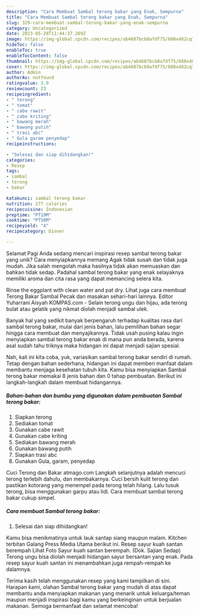 ```yaml
---
description: "Cara Membuat Sambal terong bakar yang Enak, Sempurna"
title: "Cara Membuat Sambal terong bakar yang Enak, Sempurna"
slug: 329-cara-membuat-sambal-terong-bakar-yang-enak-sempurna
category: Uncategorized
date: 2023-05-28T11:44:37.269Z
image: https://img-global.cpcdn.com/recipes/ab4687bcb0afdf75/680x482cq70/sambal-terong-bakar-foto-resep-utama.jpg
hideToc: false
enableToc: true
enableTocContent: false
thumbnail: https://img-global.cpcdn.com/recipes/ab4687bcb0afdf75/680x482cq70/sambal-terong-bakar-foto-resep-utama.jpg
cover: https://img-global.cpcdn.com/recipes/ab4687bcb0afdf75/680x482cq70/sambal-terong-bakar-foto-resep-utama.jpg
author: Admin
authorAv: notfound
ratingvalue: 3.9
reviewcount: 23
recipeingredient:
- " terong"
- " tomat"
- " cabe rawit"
- " cabe kriting"
- " bawang merah"
- " bawang putih"
- " trasi abc"
- " Gula garam penyedap"
recipeinstructions:

- "Selesai dan siap dihidangkan!"
categories:
- Resep
tags:
- sambal
- terong
- bakar

katakunci: sambal terong bakar 
nutrition: 277 calories
recipecuisine: Indonesian
preptime: "PT19M"
cooktime: "PT50M"
recipeyield: "4"
recipecategory: Dinner

---
```



Selamat Pagi Anda sedang mencari inspirasi resep sambal terong bakar yang unik? Cara menyiapkannya memang Agak tidak susah dan tidak juga mudah. Jika salah mengolah maka hasilnya tidak akan memuaskan dan bahkan tidak sedap. Padahal sambal terong bakar yang enak selayaknya memiliki aroma dan cita rasa yang dapat memancing selera kita.


Rinse the eggplant with clean water and pat dry. Lihat juga cara membuat Terong Bakar Sambal Pecak dan masakan sehari-hari lainnya. Editor Yuharrani Aisyah KOMPAS.com - Selain terong ungu dan hijau, ada terong bulat atau gelatik yang nikmat diolah menjadi sambal ulek.

Banyak hal yang sedikit banyak berpengaruh terhadap kualitas rasa dari sambal terong bakar, mulai dari jenis bahan, lalu pemilihan bahan segar hingga cara membuat dan menyajikannya. Tidak usah pusing kalau ingin menyiapkan sambal terong bakar enak di mana pun anda berada, karena asal sudah tahu triknya maka hidangan ini dapat menjadi sajian spesial.


Nah, kali ini kita coba, yuk, variasikan sambal terong bakar sendiri di rumah. Tetap dengan bahan sederhana, hidangan ini dapat memberi manfaat dalam membantu menjaga kesehatan tubuh kita. Kamu bisa menyiapkan Sambal terong bakar memakai 8 jenis bahan dan 0 tahap pembuatan. Berikut ini langkah-langkah dalam membuat hidangannya.

<!--inarticleads1-->

##### Bahan-bahan dan bumbu yang digunakan dalam pembuatan Sambal terong bakar:

1. Siapkan  terong
1. Sediakan  tomat
1. Gunakan  cabe rawit
1. Gunakan  cabe kriting
1. Sediakan  bawang merah
1. Gunakan  bawang putih
1. Siapkan  trasi abc
1. Gunakan  Gula, garam, penyedap


Cuci Terong dan Bakar atmago.com Langkah selanjutnya adalah mencuci terong terlebih dahulu, dan membakarnya. Cuci bersih kulit terong dan pastikan kotorang yang menempel pada terong telah hilang. Lalu tusuk terong, bisa menggunakan garpu atau lidi. Cara membuat sambal terong bakar cukup simpel. 

<!--inarticleads2-->

##### Cara membuat Sambal terong bakar:


1. Selesai dan siap dihidangkan!

Kamu bisa menikmatinya untuk lauk santap siang maupun malam. Kitchen terbitan Galang Press Media Utama berikut ini. Resep sayur kuah santan berempah Lihat Foto Sayur kuah santan berempah. (Dok. Sajian Sedap) Terong ungu bisa diolah menjadi hidangan sayur bersantan yang enak. Pada resep sayur kuah santan ini menambahkan juga rempah-rempah ke dalamnya. 

Terima kasih telah menggunakan resep yang kami tampilkan di sini. Harapan kami, olahan Sambal terong bakar yang mudah di atas dapat membantu anda menyiapkan makanan yang menarik untuk keluarga/teman maupun menjadi inspirasi bagi kamu yang berkeinginan untuk berjualan makanan. Semoga bermanfaat dan selamat mencoba!
